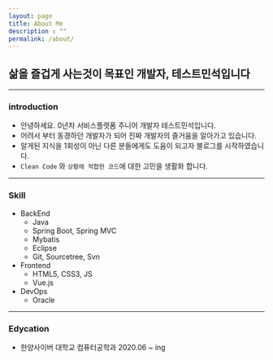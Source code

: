 ```yaml
---
layout: page
title: About Me
description : ""
permalink: /about/
---
```


## 삶을 즐겁게 사는것이 목표인 개발자, 테스트민석입니다

___

### introduction

- 안녕하세요. 0년차 서비스플랫폼 주니어 개발자 테스트민석입니다.
- 어려서 부터 동경하던 개발자가 되어 진짜 개발자의 즐거움을 알아가고 있습니다.
- 알게된 지식을 1회성이 아닌 다른 분들에게도 도움이 되고자 블로그를 시작하였습니다.
- `Clean Code` 와 `상황에 적합한 코드`에 대한 고민을 생활화 합니다.

___

### Skill

- BackEnd
  - Java
  - Spring Boot, Spring MVC
  - Mybatis
  - Eclipse
  - Git, Sourcetree, Svn
- Frontend
  - HTML5, CSS3, JS
  - Vue.js
- DevOps
  - Oracle

 <!-- Work Experience & Projects 실무 프로젝트 의 경험-->
 <!-- Personal Experience & Projects 대외적 활동 및 개인 프로젝트-->
 <!-- Presentation & Article 발표 및 외부에 썼던 글 자료-->
 <!-- Education 공부항목-->
 
 ___

### Edycation

- 한양사이버 대학교 컴퓨터공학과 2020.06 ~ ing